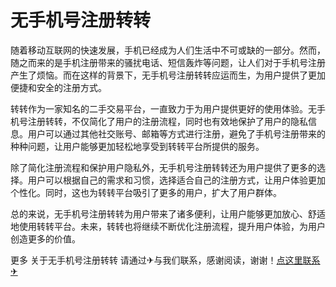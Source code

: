 # 无手机号注册转转

随着移动互联网的快速发展，手机已经成为人们生活中不可或缺的一部分。然而，随之而来的是手机注册带来的骚扰电话、短信轰炸等问题，让人们对于手机号注册产生了烦恼。而在这样的背景下，无手机号注册转转应运而生，为用户提供了更加便捷和安全的注册方式。

转转作为一家知名的二手交易平台，一直致力于为用户提供更好的使用体验。无手机号注册转转，不仅简化了用户的注册流程，同时也有效地保护了用户的隐私信息。用户可以通过其他社交账号、邮箱等方式进行注册，避免了手机号注册带来的种种问题，让用户能够更加轻松地享受到转转平台所提供的服务。

除了简化注册流程和保护用户隐私外，无手机号注册转转还为用户提供了更多的选择。用户可以根据自己的需求和习惯，选择适合自己的注册方式，让用户体验更加个性化。同时，这也为转转平台吸引了更多的用户，扩大了用户群体。

总的来说，无手机号注册转转为用户带来了诸多便利，让用户能够更加放心、舒适地使用转转平台。未来，转转也将继续不断优化注册流程，提升用户体验，为用户创造更多的价值。

更多 关于无手机号注册转转 请通过✈与我们联系，感谢阅读，谢谢！[点这里联系✈](https://abc.k02.cc)
